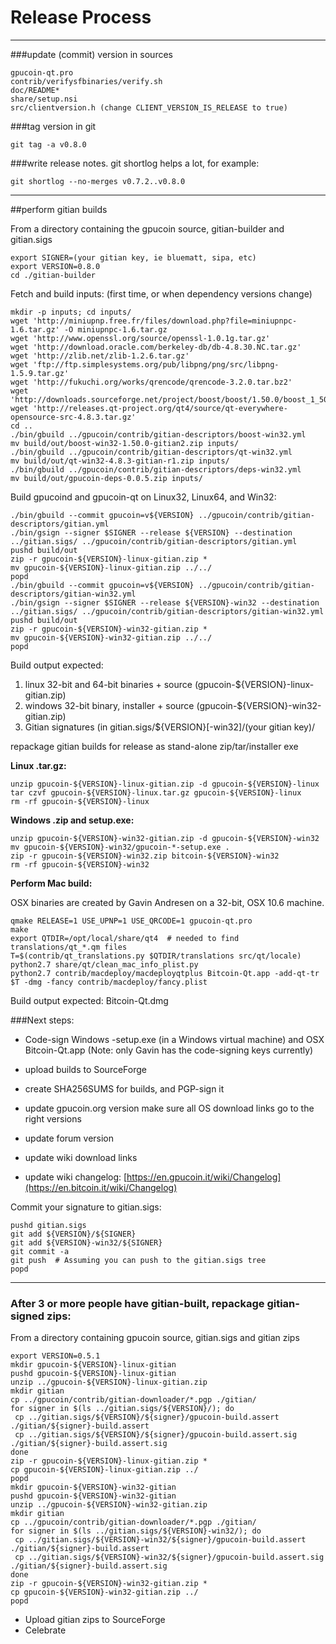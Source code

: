 Release Process
====================

* * *

###update (commit) version in sources


	gpucoin-qt.pro
	contrib/verifysfbinaries/verify.sh
	doc/README*
	share/setup.nsi
	src/clientversion.h (change CLIENT_VERSION_IS_RELEASE to true)

###tag version in git

	git tag -a v0.8.0

###write release notes. git shortlog helps a lot, for example:

	git shortlog --no-merges v0.7.2..v0.8.0

* * *

##perform gitian builds

 From a directory containing the gpucoin source, gitian-builder and gitian.sigs
  
	export SIGNER=(your gitian key, ie bluematt, sipa, etc)
	export VERSION=0.8.0
	cd ./gitian-builder

 Fetch and build inputs: (first time, or when dependency versions change)

	mkdir -p inputs; cd inputs/
	wget 'http://miniupnp.free.fr/files/download.php?file=miniupnpc-1.6.tar.gz' -O miniupnpc-1.6.tar.gz
	wget 'http://www.openssl.org/source/openssl-1.0.1g.tar.gz'
	wget 'http://download.oracle.com/berkeley-db/db-4.8.30.NC.tar.gz'
	wget 'http://zlib.net/zlib-1.2.6.tar.gz'
	wget 'ftp://ftp.simplesystems.org/pub/libpng/png/src/libpng-1.5.9.tar.gz'
	wget 'http://fukuchi.org/works/qrencode/qrencode-3.2.0.tar.bz2'
	wget 'http://downloads.sourceforge.net/project/boost/boost/1.50.0/boost_1_50_0.tar.bz2'
	wget 'http://releases.qt-project.org/qt4/source/qt-everywhere-opensource-src-4.8.3.tar.gz'
	cd ..
	./bin/gbuild ../gpucoin/contrib/gitian-descriptors/boost-win32.yml
	mv build/out/boost-win32-1.50.0-gitian2.zip inputs/
	./bin/gbuild ../gpucoin/contrib/gitian-descriptors/qt-win32.yml
	mv build/out/qt-win32-4.8.3-gitian-r1.zip inputs/
	./bin/gbuild ../gpucoin/contrib/gitian-descriptors/deps-win32.yml
	mv build/out/gpucoin-deps-0.0.5.zip inputs/

 Build gpucoind and gpucoin-qt on Linux32, Linux64, and Win32:
  
	./bin/gbuild --commit gpucoin=v${VERSION} ../gpucoin/contrib/gitian-descriptors/gitian.yml
	./bin/gsign --signer $SIGNER --release ${VERSION} --destination ../gitian.sigs/ ../gpucoin/contrib/gitian-descriptors/gitian.yml
	pushd build/out
	zip -r gpucoin-${VERSION}-linux-gitian.zip *
	mv gpucoin-${VERSION}-linux-gitian.zip ../../
	popd
	./bin/gbuild --commit gpucoin=v${VERSION} ../gpucoin/contrib/gitian-descriptors/gitian-win32.yml
	./bin/gsign --signer $SIGNER --release ${VERSION}-win32 --destination ../gitian.sigs/ ../gpucoin/contrib/gitian-descriptors/gitian-win32.yml
	pushd build/out
	zip -r gpucoin-${VERSION}-win32-gitian.zip *
	mv gpucoin-${VERSION}-win32-gitian.zip ../../
	popd

  Build output expected:

  1. linux 32-bit and 64-bit binaries + source (gpucoin-${VERSION}-linux-gitian.zip)
  2. windows 32-bit binary, installer + source (gpucoin-${VERSION}-win32-gitian.zip)
  3. Gitian signatures (in gitian.sigs/${VERSION}[-win32]/(your gitian key)/

repackage gitian builds for release as stand-alone zip/tar/installer exe

**Linux .tar.gz:**

	unzip gpucoin-${VERSION}-linux-gitian.zip -d gpucoin-${VERSION}-linux
	tar czvf gpucoin-${VERSION}-linux.tar.gz gpucoin-${VERSION}-linux
	rm -rf gpucoin-${VERSION}-linux

**Windows .zip and setup.exe:**

	unzip gpucoin-${VERSION}-win32-gitian.zip -d gpucoin-${VERSION}-win32
	mv gpucoin-${VERSION}-win32/gpucoin-*-setup.exe .
	zip -r gpucoin-${VERSION}-win32.zip bitcoin-${VERSION}-win32
	rm -rf gpucoin-${VERSION}-win32

**Perform Mac build:**

  OSX binaries are created by Gavin Andresen on a 32-bit, OSX 10.6 machine.

	qmake RELEASE=1 USE_UPNP=1 USE_QRCODE=1 gpucoin-qt.pro
	make
	export QTDIR=/opt/local/share/qt4  # needed to find translations/qt_*.qm files
	T=$(contrib/qt_translations.py $QTDIR/translations src/qt/locale)
	python2.7 share/qt/clean_mac_info_plist.py
	python2.7 contrib/macdeploy/macdeployqtplus Bitcoin-Qt.app -add-qt-tr $T -dmg -fancy contrib/macdeploy/fancy.plist

 Build output expected: Bitcoin-Qt.dmg

###Next steps:

* Code-sign Windows -setup.exe (in a Windows virtual machine) and
  OSX Bitcoin-Qt.app (Note: only Gavin has the code-signing keys currently)

* upload builds to SourceForge

* create SHA256SUMS for builds, and PGP-sign it

* update gpucoin.org version
  make sure all OS download links go to the right versions

* update forum version

* update wiki download links

* update wiki changelog: [https://en.gpucoin.it/wiki/Changelog](https://en.bitcoin.it/wiki/Changelog)

Commit your signature to gitian.sigs:

	pushd gitian.sigs
	git add ${VERSION}/${SIGNER}
	git add ${VERSION}-win32/${SIGNER}
	git commit -a
	git push  # Assuming you can push to the gitian.sigs tree
	popd

-------------------------------------------------------------------------

### After 3 or more people have gitian-built, repackage gitian-signed zips:

From a directory containing gpucoin source, gitian.sigs and gitian zips

	export VERSION=0.5.1
	mkdir gpucoin-${VERSION}-linux-gitian
	pushd gpucoin-${VERSION}-linux-gitian
	unzip ../gpucoin-${VERSION}-linux-gitian.zip
	mkdir gitian
	cp ../gpucoin/contrib/gitian-downloader/*.pgp ./gitian/
	for signer in $(ls ../gitian.sigs/${VERSION}/); do
	 cp ../gitian.sigs/${VERSION}/${signer}/gpucoin-build.assert ./gitian/${signer}-build.assert
	 cp ../gitian.sigs/${VERSION}/${signer}/gpucoin-build.assert.sig ./gitian/${signer}-build.assert.sig
	done
	zip -r gpucoin-${VERSION}-linux-gitian.zip *
	cp gpucoin-${VERSION}-linux-gitian.zip ../
	popd
	mkdir gpucoin-${VERSION}-win32-gitian
	pushd gpucoin-${VERSION}-win32-gitian
	unzip ../gpucoin-${VERSION}-win32-gitian.zip
	mkdir gitian
	cp ../gpucoin/contrib/gitian-downloader/*.pgp ./gitian/
	for signer in $(ls ../gitian.sigs/${VERSION}-win32/); do
	 cp ../gitian.sigs/${VERSION}-win32/${signer}/gpucoin-build.assert ./gitian/${signer}-build.assert
	 cp ../gitian.sigs/${VERSION}-win32/${signer}/gpucoin-build.assert.sig ./gitian/${signer}-build.assert.sig
	done
	zip -r gpucoin-${VERSION}-win32-gitian.zip *
	cp gpucoin-${VERSION}-win32-gitian.zip ../
	popd

- Upload gitian zips to SourceForge
- Celebrate 
